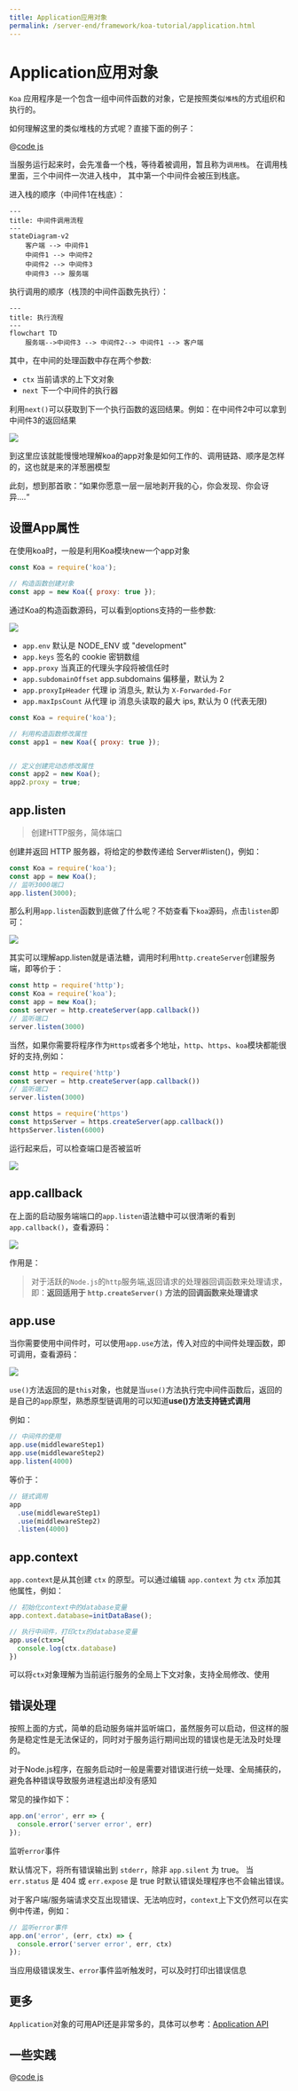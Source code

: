 ```yaml
---
title: Application应用对象
permalink: /server-end/framework/koa-tutorial/application.html
---
```


# Application应用对象

`Koa` 应用程序是一个包含一组中间件函数的对象，它是按照类似`堆栈`的方式组织和执行的。

如何理解这里的类似堆栈的方式呢？直接下面的例子：

@[code js](@code/koa/koa-run-sort.js)

当服务运行起来时，会先准备一个栈，等待着被调用，暂且称为`调用栈`。 在调用栈里面，三个中间件一次进入栈中，
其中第一个中间件会被压到栈底。

进入栈的顺序（中间件1在栈底）：

```mermaid
---
title: 中间件调用流程
---
stateDiagram-v2
    客户端 --> 中间件1
    中间件1 --> 中间件2
    中间件2 --> 中间件3
    中间件3 --> 服务端
```

执行调用的顺序（栈顶的中间件函数先执行）：

```mermaid
---
title: 执行流程
---
flowchart TD
    服务端-->中间件3 --> 中间件2--> 中间件1 --> 客户端
```

其中，在中间的处理函数中存在两个参数:

- `ctx` 当前请求的上下文对象
- `next` 下一个中间件的执行器

利用`next()`可以获取到下一个执行函数的返回结果。例如：在中间件2中可以拿到中间件3的返回结果

![](../images/koa-run-sort.png)

到这里应该就能慢慢地理解koa的app对象是如何工作的、调用链路、顺序是怎样的，这也就是来的洋葱圈模型

此刻，想到那首歌：”如果你愿意一层一层地剥开我的心，你会发现、你会讶异....“

## 设置App属性

在使用koa时，一般是利用Koa模块new一个app对象

```js
const Koa = require('koa');

// 构造函数创建对象
const app = new Koa({ proxy: true });
```

通过Koa的构造函数源码，可以看到options支持的一些参数:

![](../images/koa-constructor.png)

- `app.env` 默认是 NODE_ENV 或 "development"
- `app.keys` 签名的 cookie 密钥数组
- `app.proxy` 当真正的代理头字段将被信任时
- `app.subdomainOffset` app.subdomains 偏移量，默认为 2
- `app.proxyIpHeader` 代理 ip 消息头, 默认为 `X-Forwarded-For`
- `app.maxIpsCount` 从代理 ip 消息头读取的最大 ips, 默认为 0 (代表无限)

```js
const Koa = require('koa');

// 利用构造函数修改属性
const app1 = new Koa({ proxy: true });


// 定义创建完动态修改属性
const app2 = new Koa();
app2.proxy = true;
```

## app.listen

> 创建HTTP服务，简体端口

创建并返回 HTTP 服务器，将给定的参数传递给 Server#listen()，例如：

```js
const Koa = require('koa');
const app = new Koa();
// 监听3000端口
app.listen(3000);
```

那么利用`app.listen`函数到底做了什么呢？不妨查看下`koa`源码，点击`listen`即可：

![](../images/app-listen.png)

其实可以理解app.listen就是语法糖，调用时利用`http.createServer`创建服务端，即等价于：

```js
const http = require('http');
const Koa = require('koa');
const app = new Koa();
const server = http.createServer(app.callback())
// 监听端口
server.listen(3000)
```

当然，如果你需要将程序作为`Https`或者多个地址，`http`、`https`、`koa`模块都能很好的支持,例如：

```js
const http = require('http')
const server = http.createServer(app.callback())
// 监听端口
server.listen(3000)

const https = require('https')
const httpsServer = https.createServer(app.callback())
httpsServer.listen(6000)
```

运行起来后，可以检查端口是否被监听

![](../images/app-listen-port.png)

## app.callback

在上面的启动服务端端口的`app.listen`语法糖中可以很清晰的看到`app.callback()`，查看源码：

![](../images/app-callback.png)

作用是：

> 对于活跃的`Node.js`的`http`服务端,返回请求的处理器回调函数来处理请求，即：**返回适用于 `http.createServer()` 方法的回调函数来处理请求**

## app.use

当你需要使用中间件时，可以使用`app.use`方法，传入对应的中间件处理函数，即可调用，查看源码：

![](../images/app-use.png)

`use()`方法返回的是`this`对象，也就是当`use()`方法执行完中间件函数后，返回的是自己的`app`原型，熟悉原型链调用的可以知道**use()方法支持链式调用**

例如：

```js
// 中间件的使用
app.use(middlewareStep1)
app.use(middlewareStep2)
app.listen(4000)
```

等价于：

```js
// 链式调用
app
  .use(middlewareStep1)
  .use(middlewareStep2)
  .listen(4000)
```

## app.context

`app.context`是从其创建 `ctx` 的原型。可以通过编辑 `app.context` 为 `ctx` 添加其他属性，例如：

```js
// 初始化context中的database变量
app.context.database=initDataBase();

// 执行中间件，打印ctx的database变量
app.use(ctx=>{
  console.log(ctx.database)
})
```

可以将`ctx`对象理解为当前运行服务的全局上下文对象，支持全局修改、使用

## 错误处理

按照上面的方式，简单的启动服务端并监听端口，虽然服务可以启动，但这样的服务是稳定性是无法保证的，同时对于服务运行期间出现的错误也是无法及时处理的。

对于Node.js程序，在服务启动时一般是需要对错误进行统一处理、全局捕获的，避免各种错误导致服务进程退出却没有感知

常见的操作如下：

```js
app.on('error', err => {
  console.error('server error', err)
});
```

监听`error`事件

默认情况下，将所有错误输出到 `stderr`，除非 `app.silent` 为 true。
当 `err.status` 是 404 或 `err.expose` 是 true 时默认错误处理程序也不会输出错误。

对于客户端/服务端请求交互出现错误、无法响应时，`context`上下文仍然可以在实例中传递，例如：

```js
// 监听error事件
app.on('error', (err, ctx) => {
  console.error('server error', err, ctx)
});
```

当应用级错误发生、`error`事件监听触发时，可以及时打印出错误信息

## 更多

`Application`对象的可用API还是非常多的，具体可以参考：[Application API](https://github.com/koajs/koa/blob/master/lib/application.js)

## 一些实践

@[code js](@code/koa/koa-app.js)
